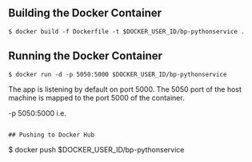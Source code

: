 ## Building the Docker Container

```
$ docker build -f Dockerfile -t $DOCKER_USER_ID/bp-pythonservice .
```

## Running the Docker Container

```
$ docker run -d -p 5050:5000 $DOCKER_USER_ID/bp-pythonservice
```

The app is listening by default on port 5000. The 5050 port of the host machine is mapped to the port 5000 of the container.

-p 5050:5000 i.e.

```

## Pushing to Docker Hub

```
$ docker push $DOCKER_USER_ID/bp-pythonservice
```
